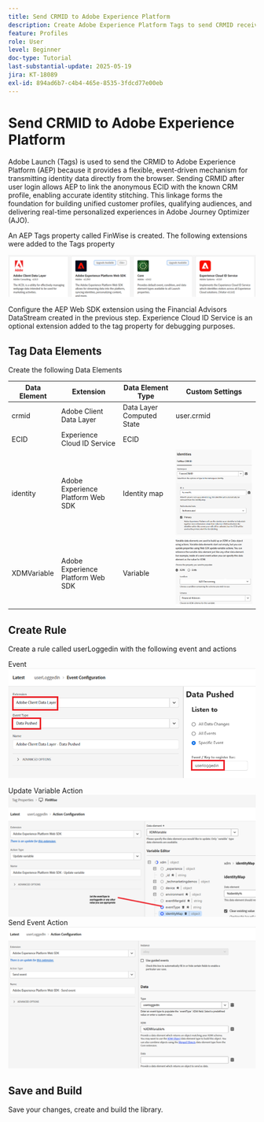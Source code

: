 ```yaml
---
title: Send CRMID to Adobe Experience Platform
description: Create Adobe Experience Platform Tags to send CRMID received from the browser to Adobe Experience Platform
feature: Profiles
role: User
level: Beginner
doc-type: Tutorial
last-substantial-update: 2025-05-19
jira: KT-18089
exl-id: 894ad6b7-c4b4-465e-8535-3fdcd77e00eb
---
```

# Send CRMID to Adobe Experience Platform

Adobe Launch (Tags) is used to send the CRMID to Adobe Experience Platform (AEP) because it provides a flexible, event-driven mechanism for transmitting identity data directly from the browser. Sending CRMID after user login allows AEP to link the anonymous ECID with the known CRM profile, enabling accurate identity stitching. This linkage forms the foundation for building unified customer profiles, qualifying audiences, and delivering real-time personalized experiences in Adobe Journey Optimizer (AJO).

An AEP Tags property called FinWise is created. The following extensions were added to the Tags property

![tags-extensions](assets/tags-extensions.png)

Configure the AEP Web SDK extension using the Financial Advisors DataStream created in the previous step.
Experience Cloud ID Service is an optional extension added to the tag property for debugging purposes.

## Tag Data Elements

Create the following Data Elements

| Data Element | Extension                         | Data Element Type         | Custom Settings                        |
|--------------|-----------------------------------|---------------------------|----------------------------------------|
| crmid        | Adobe Client Data Layer           | Data Layer Computed State | user.crmid                             |
| ECID         | Experience Cloud ID Service       | ECID                      |                                        |
| identity     | Adobe Experience Platform Web SDK | Identity map              | ![image](assets/identity-settings.png) |
| XDMVariable  | Adobe Experience Platform Web SDK | Variable                  | ![image](assets/xdmvariable.png)       |

## Create Rule

Create a rule called userLoggedin with the following event and actions

Event
![event](assets/data-pushed-event.png)

Update Variable Action
![update-variable](assets/update-variable.png)
Send Event Action
![send-event](assets/send-event.png)

## Save and Build

Save your changes, create and build the library.
